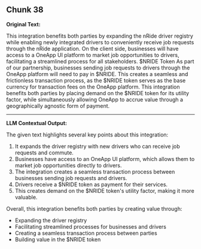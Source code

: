 ## Chunk 38

**Original Text:**

This integration benefits both parties by
expanding the nRide driver registry while enabling newly integrated drivers to conveniently receive job
requests through the nRide application. On the client side, businesses will have access to a OneApp UI
platform to market job opportunities to drivers, facilitating a streamlined process for all stakeholders. $NRIDE Token
As part of our partnership, businesses sending job requests to drivers through the OneApp platform will
need to pay in $NRIDE. This creates a seamless and frictionless transaction process, as the $NRIDE
token serves as the base currency for transaction fees on the OneApp platform. This integration benefits
both parties by placing demand on the $NRIDE token for its utility factor, while simultaneously allowing
OneApp to accrue value through a geographically agnostic form of payment.

---

**LLM Contextual Output:**

The given text highlights several key points about this integration:

1. It expands the driver registry with new drivers who can receive job requests and commute.
2. Businesses have access to an OneApp UI platform, which allows them to market job opportunities directly to drivers.
3. The integration creates a seamless transaction process between businesses sending job requests and drivers.
4. Drivers receive a $NRIDE token as payment for their services.
5. This creates demand on the $NRIDE token's utility factor, making it more valuable.

Overall, this integration benefits both parties by creating value through:

* Expanding the driver registry
* Facilitating streamlined processes for businesses and drivers
* Creating a seamless transaction process between parties
* Building value in the $NRIDE token
